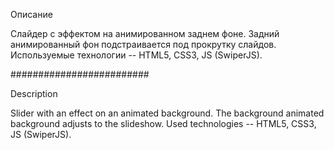 Описание

Слайдер с эффектом на анимированном заднем фоне.
Задний анимированный фон подстраивается под прокрутку слайдов.
Используемые технологии -- HTML5, CSS3, JS (SwiperJS).

#########################

Description

Slider with an effect on an animated background.
The background animated background adjusts to the slideshow.
Used technologies -- HTML5, CSS3, JS (SwiperJS).